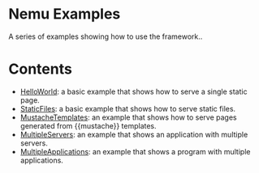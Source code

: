 # Nemu Examples

A series of examples showing how to use the framework..

# Contents

- [HelloWorld](hello-world): a basic example that shows how to serve a single static page.
- [StaticFiles](static-files): a basic example that shows how to serve static files.
- [MustacheTemplates](mustache-templates): an example that shows how to serve pages generated from {{mustache}} templates.
- [MultipleServers](https://github.com/NemuFramework/Nemu/tree/master/Examples/MultipleServers): an example that shows an application with multiple servers.
- [MultipleApplications](https://github.com/NemuFramework/Nemu/tree/master/Examples/MultipleApplications): an example that shows a program with multiple applications.
